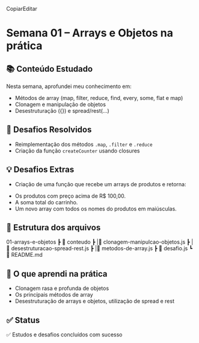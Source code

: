 CopiarEditar
# Semana 01 – Arrays e Objetos na prática

## 📚 Conteúdo Estudado
Nesta semana, aprofundei meu conhecimento em:

- Métodos de array (map, filter, reduce, find, every, some,    flat e map)
- Clonagem e manipulação de objetos
- Desestruturação ({}) e spread/rest(...)

## 🚀 Desafios Resolvidos
- Reimplementação dos métodos `.map`, `.filter` e `.reduce`
- Criação da função `createCounter` usando closures

## 💡 Desafios Extras
- Criação de uma função que recebe um arrays de produtos e retorna:
* Os produtos com preço acima de R$ 100,00.
* A soma total do carrinho.
* Um novo array com todos os nomes do produtos em maiúsculas.

## 📁 Estrutura dos arquivos
01-arrays-e-objetos
┣ 📁 conteudo
┣    |📜 clonagem-manipulcao-objetos.js
┣    |📜 desestruturacao-spread-rest.js
┣    |📜 metodos-de-array.js
┣ 📜 desafio.js
┗ 📄 README.md

## 🧠 O que aprendi na prática
- Clonagem rasa e profunda de objetos
- Os princípais métodos de array
- Desestruturação de arrays e objetos, utilização de spread e rest

## ✅ Status
✅ Estudos e desafios concluídos com sucesso

